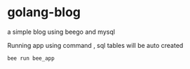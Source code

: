 # golang-blog
a simple blog using beego and mysql

Running app using command , sql tables will be auto created
```Bash
bee run bee_app
 ```
